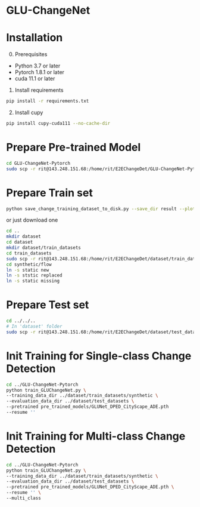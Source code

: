 # GLU-ChangeNet

# Installation

0. Prerequisites

- Python 3.7 or later
- Pytorch 1.8.1 or later
- cuda 11.1 or later 

1. Install requirements

```bash
pip install -r requirements.txt
```
2. Install cupy

```bash
pip install cupy-cuda111 --no-cache-dir
```

# Prepare Pre-trained Model
```bash
cd GLU-ChangeNet-Pytorch
sudo scp -r rit@143.248.151.68:/home/rit/E2EChangeDet/GLU-ChangeNet-Pytorch/pre_trained_models .
```

# Prepare Train set
```bash
python save_change_training_dataset_to_disk.py --save_dir result --plot True
```
or just download one
```bash
cd ..
mkdir dataset
cd dataset
mkdir dataset/train_datasets
cd train_datasets
sudo scp -r rit@143.248.151.68:/home/rit/E2EChangeDet/dataset/train_datasets/synthetic .
cd synthetic/flow
ln -s static new
ln -s ststic replaced
ln -s static missing
```

# Prepare Test set
```bash
cd ../../.. 
# In 'dataset' folder
sudo scp -r rit@143.248.151.68:/home/rit/E2EChangeDet/dataset/test_datasets .
```

# Init Training for Single-class Change Detection
```bash
cd ../GLU-ChangeNet-Pytorch
python train_GLUChangeNet.py \
--training_data_dir ../dataset/train_datasets/synthetic \
--evaluation_data_dir ../dataset/test_datasets \
--pretrained pre_trained_models/GLUNet_DPED_CityScape_ADE.pth
--resume ''
```
# Init Training for Multi-class Change Detection
```bash
cd ../GLU-ChangeNet-Pytorch
python train_GLUChangeNet.py \
--training_data_dir ../dataset/train_datasets/synthetic \
--evaluation_data_dir ../dataset/test_datasets \
--pretrained pre_trained_models/GLUNet_DPED_CityScape_ADE.pth \
--resume '' \
--multi_class
```
